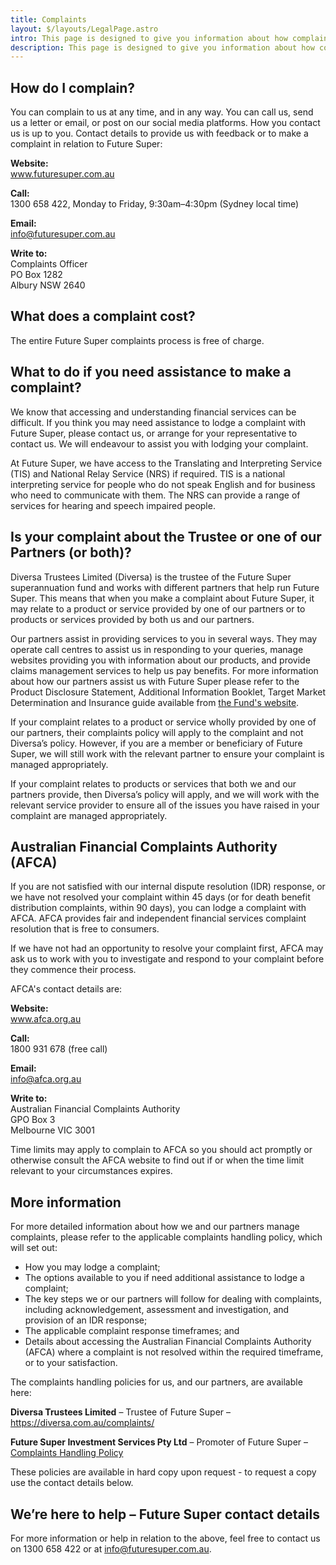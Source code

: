 ```yaml
---
title: Complaints
layout: $/layouts/LegalPage.astro
intro: This page is designed to give you information about how complaints are managed for Future Super, a product issued by Diversa Trustees Limited (ABN 49 006 421 638; AFSL 235153; RSE Licence L0000635).
description: This page is designed to give you information about how complaints are managed for Future Super, a product issued by Diversa Trustees Limited (ABN 49 006 421 638; AFSL 235153; RSE Licence L0000635).
---
```


## How do I complain?

You can complain to us at any time, and in any way. You can call us, send us a letter or email, or post on our social media platforms. How you contact us is up to you.
Contact details to provide us with feedback or to make a complaint in relation to Future Super:

**Website:** \
www.futuresuper.com.au

**Call:** \
1300 658 422, Monday to Friday, 9:30am–4:30pm (Sydney local time)

**Email:** \
info@futuresuper.com.au

**Write to:** \
Complaints Officer\
PO Box 1282\
Albury NSW 2640

## What does a complaint cost?

The entire Future Super complaints process is free of charge.

## What to do if you need assistance to make a complaint?

We know that accessing and understanding financial services can be difficult. If you think you may need assistance to lodge a complaint with Future Super, please contact us, or arrange for your representative to contact us. We will endeavour to assist you with lodging your complaint.

At Future Super, we have access to the Translating and Interpreting Service (TIS) and National Relay Service (NRS) if required. TIS is a national interpreting service for people who do not speak English and for business who need to communicate with them. The NRS can provide a range of services for hearing and speech impaired people.

## Is your complaint about the Trustee or one of our Partners (or both)?

Diversa Trustees Limited (Diversa) is the trustee of the Future Super superannuation fund and works with different partners that help run Future Super. This means that when you make a complaint about Future Super, it may relate to a product or service provided by one of our partners or to products or services provided by both us and our partners.

Our partners assist in providing services to you in several ways. They may operate call centres to assist us in responding to your queries, manage websites providing you with information about our products, and provide claims management services to help us pay benefits. For more information about how our partners assist us with Future Super please refer to the Product Disclosure Statement, Additional Information Booklet, Target Market Determination and Insurance guide available from [the Fund's website](https://www.futuresuper.com.au/).

If your complaint relates to a product or service wholly provided by one of our partners, their complaints policy will apply to the complaint and not Diversa’s policy. However, if you are a member or beneficiary of Future Super, we will still work with the relevant partner to ensure your complaint is managed appropriately.

If your complaint relates to products or services that both we and our partners provide, then Diversa’s policy will apply, and we will work with the relevant service provider to ensure all of the issues you have raised in your complaint are managed appropriately.

## Australian Financial Complaints Authority (AFCA)

If you are not satisfied with our internal dispute resolution (IDR) response, or we have not resolved your complaint within 45 days (or for death benefit distribution complaints, within 90 days), you can lodge a complaint with AFCA. AFCA provides fair and independent financial services complaint resolution that is free to consumers.

If we have not had an opportunity to resolve your complaint first, AFCA may ask us to work with you to investigate and respond to your complaint before they commence their process.

AFCA's contact details are:

**Website:** \
www.afca.org.au

**Call:** \
1800 931 678 (free call)

**Email:** \
info@afca.org.au

**Write to:** \
Australian Financial Complaints Authority\
GPO Box 3\
Melbourne VIC 3001

Time limits may apply to complain to AFCA so you should act promptly or otherwise consult the AFCA website to find out if or when the time limit relevant to your circumstances expires.

## More information

For more detailed information about how we and our partners manage complaints, please refer to the applicable complaints handling policy, which will set out:

- How you may lodge a complaint;
- The options available to you if need additional assistance to lodge a complaint;
- The key steps we or our partners will follow for dealing with complaints, including acknowledgement, assessment and investigation, and provision of an IDR response;
- The applicable complaint response timeframes; and
- Details about accessing the Australian Financial Complaints Authority (AFCA) where a complaint is not resolved within the required timeframe, or to your satisfaction.

The complaints handling policies for us, and our partners, are available here:

**Diversa Trustees Limited** – Trustee of Future Super – <https://diversa.com.au/complaints/>

**Future Super Investment Services Pty Ltd** – Promoter of Future Super – [Complaints Handling Policy](https://www.futuresuper.com.au/complaints-handling-policy)

These policies are available in hard copy upon request - to request a copy use the contact details below.

## We’re here to help – Future Super contact details

For more information or help in relation to the above, feel free to contact us on 1300 658 422 or at [info@futuresuper.com.au](mailto:info@futuresuper.com.au).
